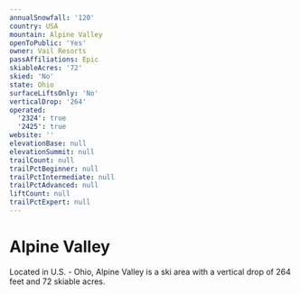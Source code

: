 ```yaml
---
annualSnowfall: '120'
country: USA
mountain: Alpine Valley
openToPublic: 'Yes'
owner: Vail Resorts
passAffiliations: Epic
skiableAcres: '72'
skied: 'No'
state: Ohio
surfaceLiftsOnly: 'No'
verticalDrop: '264'
operated:
  '2324': true
  '2425': true
website: ''
elevationBase: null
elevationSummit: null
trailCount: null
trailPctBeginner: null
trailPctIntermediate: null
trailPctAdvanced: null
liftCount: null
trailPctExpert: null
---
```



# Alpine Valley

Located in U.S. - Ohio, Alpine Valley is a ski area with a vertical drop of 264 feet and 72 skiable acres.
